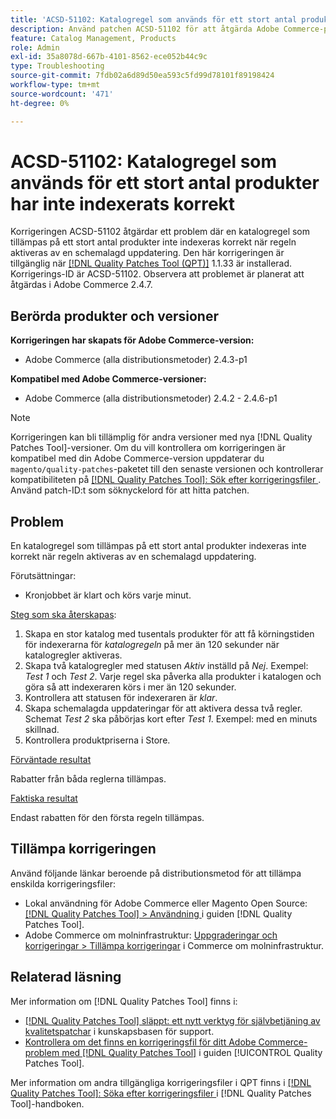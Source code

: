 ```yaml
---
title: 'ACSD-51102: Katalogregel som används för ett stort antal produkter har inte indexerats korrekt'
description: Använd patchen ACSD-51102 för att åtgärda Adobe Commerce-problemet där en katalogregel som tillämpas på ett stort antal produkter inte indexeras korrekt när regeln aktiveras av en schemalagd uppdatering.
feature: Catalog Management, Products
role: Admin
exl-id: 35a8078d-667b-4101-8562-ece052b44c9c
type: Troubleshooting
source-git-commit: 7fdb02a6d89d50ea593c5fd99d78101f89198424
workflow-type: tm+mt
source-wordcount: '471'
ht-degree: 0%

---
```


# ACSD-51102: Katalogregel som används för ett stort antal produkter har inte indexerats korrekt

Korrigeringen ACSD-51102 åtgärdar ett problem där en katalogregel som tillämpas på ett stort antal produkter inte indexeras korrekt när regeln aktiveras av en schemalagd uppdatering. Den här korrigeringen är tillgänglig när [[!DNL Quality Patches Tool (QPT)]](https://experienceleague.adobe.com/sv/docs/commerce-operations/tools/quality-patches-tool/quality-patches-tool-to-self-serve-quality-patches) 1.1.33 är installerad. Korrigerings-ID är ACSD-51102. Observera att problemet är planerat att åtgärdas i Adobe Commerce 2.4.7.

## Berörda produkter och versioner

**Korrigeringen har skapats för Adobe Commerce-version:**

* Adobe Commerce (alla distributionsmetoder) 2.4.3-p1

**Kompatibel med Adobe Commerce-versioner:**

* Adobe Commerce (alla distributionsmetoder) 2.4.2 - 2.4.6-p1

>[!NOTE]
>
>Korrigeringen kan bli tillämplig för andra versioner med nya [!DNL Quality Patches Tool]-versioner. Om du vill kontrollera om korrigeringen är kompatibel med din Adobe Commerce-version uppdaterar du `magento/quality-patches`-paketet till den senaste versionen och kontrollerar kompatibiliteten på [[!DNL Quality Patches Tool]: Sök efter korrigeringsfiler ](https://experienceleague.adobe.com/tools/commerce-quality-patches/index.html?lang=sv-SE). Använd patch-ID:t som söknyckelord för att hitta patchen.

## Problem

En katalogregel som tillämpas på ett stort antal produkter indexeras inte korrekt när regeln aktiveras av en schemalagd uppdatering.

Förutsättningar:

* Kronjobbet är klart och körs varje minut.

<u>Steg som ska återskapas</u>:

1. Skapa en stor katalog med tusentals produkter för att få körningstiden för indexerarna för *katalogregeln* på mer än 120 sekunder när katalogregler aktiveras.
2. Skapa två katalogregler med statusen *Aktiv* inställd på *Nej*.  Exempel: *Test 1* och *Test 2*. Varje regel ska påverka alla produkter i katalogen och göra så att indexeraren körs i mer än 120 sekunder.
3. Kontrollera att statusen för indexeraren är *klar*.
4. Skapa schemalagda uppdateringar för att aktivera dessa två regler. Schemat *Test 2* ska påbörjas kort efter *Test 1*. Exempel: med en minuts skillnad.
5. Kontrollera produktpriserna i Store.

<u>Förväntade resultat</u>

Rabatter från båda reglerna tillämpas.

<u>Faktiska resultat</u>

Endast rabatten för den första regeln tillämpas.

## Tillämpa korrigeringen

Använd följande länkar beroende på distributionsmetod för att tillämpa enskilda korrigeringsfiler:

* Lokal användning för Adobe Commerce eller Magento Open Source: [[!DNL Quality Patches Tool] > Användning ](/help/tools/quality-patches-tool/usage.md) i guiden [!DNL Quality Patches Tool].
* Adobe Commerce om molninfrastruktur: [Uppgraderingar och korrigeringar > Tillämpa korrigeringar](https://experienceleague.adobe.com/docs/commerce-cloud-service/user-guide/develop/upgrade/apply-patches.html?lang=sv-SE) i Commerce om molninfrastruktur.

## Relaterad läsning

Mer information om [!DNL Quality Patches Tool] finns i:

* [[!DNL Quality Patches Tool] släppt: ett nytt verktyg för självbetjäning av kvalitetspatchar](https://experienceleague.adobe.com/sv/docs/commerce-operations/tools/quality-patches-tool/quality-patches-tool-to-self-serve-quality-patches) i kunskapsbasen för support.
* [Kontrollera om det finns en korrigeringsfil för ditt Adobe Commerce-problem med  [!DNL Quality Patches Tool]](/help/tools/quality-patches-tool/patches-available-in-qpt/check-patch-for-magento-issue-with-magento-quality-patches.md) i guiden [!UICONTROL Quality Patches Tool].


Mer information om andra tillgängliga korrigeringsfiler i QPT finns i [[!DNL Quality Patches Tool]: Söka efter korrigeringsfiler ](<https://experienceleague.adobe.com/tools/commerce-quality-patches/index.html?lang=sv-SE>) i [!DNL Quality Patches Tool]-handboken.
